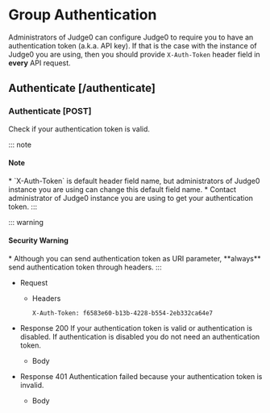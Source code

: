 # Group Authentication
Administrators of Judge0 can configure Judge0 to require you to have an authentication token (a.k.a. API key).
If that is the case with the instance of Judge0 you are using, then you
should provide `X-Auth-Token` header field in **every** API request.

## Authenticate [/authenticate]
### Authenticate [POST]
Check if your authentication token is valid.

::: note
<h4>Note</h4>
* `X-Auth-Token` is default header field name, but administrators of Judge0 instance you are using
   can change this default field name.
* Contact administrator of Judge0 instance you are using to get your authentication token.
:::

::: warning
<h4>Security Warning</h4>
* Although you can send authentication token as URI parameter, **always** send authentication token through headers.
:::

+ Request
    + Headers
        ```
        X-Auth-Token: f6583e60-b13b-4228-b554-2eb332ca64e7
        ```

+ Response 200
If your authentication token is valid or authentication is disabled.
If authentication is disabled you do not need an authentication token.
    + Body

+ Response 401
Authentication failed because your authentication token is invalid.
    + Body